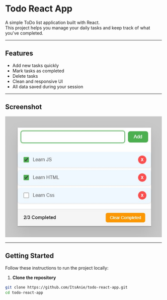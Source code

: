#  Todo React App

A simple ToDo list application built with React.  
This project helps you manage your daily tasks and keep track of what you've completed.

---

##  Features

-  Add new tasks quickly  
-  Mark tasks as completed  
-  Delete tasks  
-  Clean and responsive UI  
-  All data saved during your session  

---

## Screenshot

![Todo App Screenshot](public/todo.jpg)

---

## Getting Started

Follow these instructions to run the project locally:

1. **Clone the repository**

```bash
git clone https://github.com/ItsAnie/todo-react-app.git
cd todo-react-app
